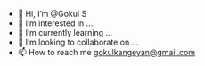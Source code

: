 - 👋 Hi, I’m @Gokul S
- 👀 I’m interested in ...
- 🌱 I’m currently learning ...
- 💞️ I’m looking to collaborate on ...
- 📫 How to reach me gokulkangeyan@gmail.com

<!---
Gokuls20msc5/Gokuls20msc5 is a ✨ special ✨ repository because its `README.md` (this file) appears on your GitHub profile.
You can click the Preview link to take a look at your changes.
--->
